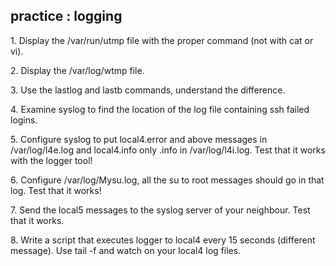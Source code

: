## practice : logging

1\. Display the /var/run/utmp file with the proper command (not with cat
or vi).

2\. Display the /var/log/wtmp file.

3\. Use the lastlog and lastb commands, understand the difference.

4\. Examine syslog to find the location of the log file containing ssh
failed logins.

5\. Configure syslog to put local4.error and above messages in
/var/log/l4e.log and local4.info only .info in /var/log/l4i.log. Test
that it works with the logger tool!

6\. Configure /var/log/Mysu.log, all the su to root messages should go
in that log. Test that it works!

7\. Send the local5 messages to the syslog server of your neighbour.
Test that it works.

8\. Write a script that executes logger to local4 every 15 seconds
(different message). Use tail -f and watch on your local4 log files.

